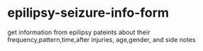 # epilipsy-seizure-info-form
get information from epilipsy pateints about their frequency,pattern,time,after injuries, age,gender, and side notes 
